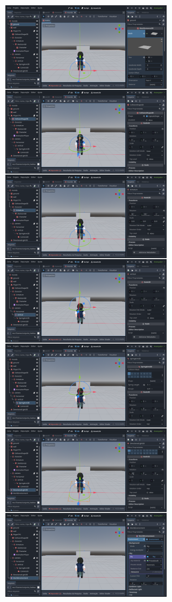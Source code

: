 <img src="01.png">
<img src="02.png">
<img src="03.png">
<img src="04.png">
<img src="05.png">
<img src="06.png">
<img src="07.png">
